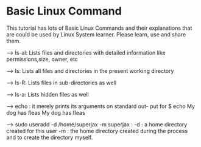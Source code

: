 # Basic Linux Command
This tutorial has lots of Basic Linux Commands and their explanations that are could be used by Linux System learner. 
Please learn, use and share them.

--> ls-al: Lists files and directories with detailed information like permissions,size, owner, etc

--> ls: Lists all files and directories in the present working directory

--> ls-R: Lists files in sub-directories as well

--> ls-a: Lists hidden files as well

--> echo : it merely prints its arguments on standard out- put for 
$ echo My dog has fleas
My dog has fleas

--> sudo useradd -d /home/superjax -m superjax : 
  -d : a home directory created for this user
  -m : the home directory created during the process and to create the directory myself.
  

